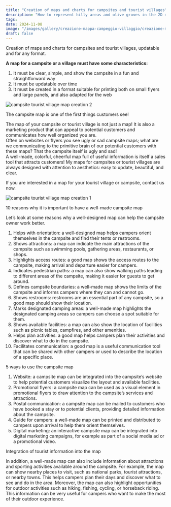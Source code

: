 ```yaml
---
title: "Creation of maps and charts for campsites and tourist villages"
description: "How to represent hilly areas and olive groves in the 2D map of a campsite or a tourist village."
tags: 
date: 2024-11-08
image: "/images/gallery/creazione-mappa-campeggio-villaggio/creazione-mappa-camping-villaggio-turistico-3.jpg"
draft: false
---
```

Creation of maps and charts for campsites and tourist villages, updatable and for any format.

**A map for a campsite or a village must have some characteristics:**

1. It must be clear, simple, and show the campsite in a fun and straightforward way  
2. It must be updatable over time  
3. It must be created in a format suitable for printing both on small flyers and large panels, and also adapted for the web  

![campsite tourist village map creation 2](/images/gallery/creazione-mappa-campeggio-villaggio/creazione-mappa-camping-villaggio-turistico-2.jpg)

The campsite map is one of the first things customers see!


The map of your campsite or tourist village is not just a map! It is also a marketing product that can appeal to potential customers and communicates how well organized you are.  
Often on websites or flyers you see ugly or sad campsite maps; what are we communicating to the primitive brain of our potential customers with these maps? That the campsite itself is ugly and sad!  
A well-made, colorful, cheerful map full of useful information is itself a sales tool that attracts customers! My maps for campsites or tourist villages are always designed with attention to aesthetics: easy to update, beautiful, and clear.  

If you are interested in a map for your tourist village or campsite, contact us now.  

![campsite tourist village map creation 1](/images/gallery/creazione-mappa-campeggio-villaggio/creazione-mappa-camping-villaggio-turistico-1.jpg)

10 reasons why it is important to have a well-made campsite map

Let’s look at some reasons why a well-designed map can help the campsite owner work better.

1. Helps with orientation: a well-designed map helps campers orient themselves in the campsite and find their tents or restrooms.  
2. Shows attractions: a map can indicate the main attractions of the campsite such as swimming pools, gathering areas, restaurants, or shops.  
3. Highlights access routes: a good map shows the access routes to the campsite, making arrival and departure easier for campers.  
4. Indicates pedestrian paths: a map can also show walking paths leading to different areas of the campsite, making it easier for guests to get around.  
5. Defines campsite boundaries: a well-made map shows the limits of the campsite and informs campers where they can and cannot go.  
6. Shows restrooms: restrooms are an essential part of any campsite, so a good map should show their location.  
7. Marks designated camping areas: a well-made map highlights the designated camping areas so campers can choose a spot suitable for them.  
8. Shows available facilities: a map can also show the location of facilities such as picnic tables, campfires, and other amenities.  
9. Helps plan activities: a good map helps campers plan their activities and discover what to do in the campsite.  
10. Facilitates communication: a good map is a useful communication tool that can be shared with other campers or used to describe the location of a specific place.  

5 ways to use the campsite map

1. Website: a campsite map can be integrated into the campsite’s website to help potential customers visualize the layout and available facilities.  
2. Promotional flyers: a campsite map can be used as a visual element in promotional flyers to draw attention to the campsite’s services and attractions.  
3. Postal communication: a campsite map can be mailed to customers who have booked a stay or to potential clients, providing detailed information about the campsite.  
4. Guide for campers: a well-made map can be printed and distributed to campers upon arrival to help them orient themselves.  
5. Digital marketing: an interactive campsite map can be integrated into digital marketing campaigns, for example as part of a social media ad or a promotional video.  

Integration of tourist information into the map

In addition, a well-made map can also include information about attractions and sporting activities available around the campsite. For example, the map can show nearby places to visit, such as national parks, tourist attractions, or nearby towns. This helps campers plan their days and discover what to see and do in the area. Moreover, the map can also highlight opportunities for outdoor activities such as hiking, fishing, cycling, or horseback riding. This information can be very useful for campers who want to make the most of their outdoor experience.  
